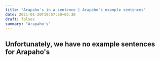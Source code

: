 ```yaml
---
title: "Arapaho's in a sentence | Arapaho's example sentences"
date: 2021-01-20T19:57:50+05:30
draft: falses
summary: "Arapaho's"
---
```

## Unfortunately, we have no example sentences for Arapaho's                 
